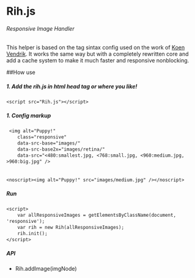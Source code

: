 # Rih.js
###### Responsive Image Handler


This helper is based on the tag sintax config used on the work of [Koen Vendrik](https://github.com/kvendrik/responsive-images.js). 
It works the same way but with a completely rewritten core and add a cache system to make it much faster and responsive nonblocking.

##How use

##### 1. Add the rih.js in html head tag or where you like!

    <script src="Rih.js"></script>

##### 1. Config markup


     <img alt="Puppy!" 
        class="responsive" 
        data-src-base="images/"
        data-src-base2x="images/retina/"
        data-src="<480:smallest.jpg, <768:small.jpg, <960:medium.jpg, >960:big.jpg" />
        

    <noscript><img alt="Puppy!" src="images/medium.jpg" /></noscript>


##### Run


    <script>
        var allResponsiveImages = getElementsByClassName(document, 'responsive');
        var rih = new Rih(allResponsiveImages);
        rih.init();
    </script>

##### API

* Rih.addImage(imgNode)
